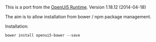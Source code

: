 This is a port from the [OpenUi5 Runtime](http://sap.github.io/openui5/download.html). 
Version 1.18.12 (2014-04-18)

The aim is to allow installation from bower / npm package management.

Installation:

```
bower install openui5-bower --save
```
